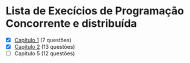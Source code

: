 # Lista de Execícios de Programação Concorrente e distribuída

- [x] [Capítulo 1](chapter_1/Readme.md) (7 questões)
- [x] [Capítulo 2](chapter_2/Readme.md) (13 questões)
- [ ] Capítulo 5  (12 questões)
